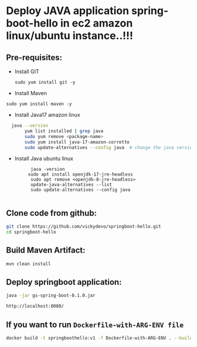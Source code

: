 # Deploy JAVA application spring-boot-hello in ec2 amazon linux/ubuntu instance..!!!

## Pre-requisites:


- Install GIT
  ```
  sudo yum install git -y
  ```
- Install Maven
```
sudo yum install maven -y
```

- Install Java17 amazon linux 
 ```bash
   java --version
        yum list installed | grep java
        sudo yum remove <package-name>
        sudo yum install java-17-amazon-corretto
        sudo update-alternatives --config java  # change the java version
```
- Install Java ubuntu linux
  ```
        java -version
       sudo apt install openjdk-17-jre-headless
        sudo apt remove <openjdk-8-jre-headless>
        update-java-alternatives --list
        sudo update-alternatives --config java


## Clone code from github:

```bash
git clone https://github.com/vickydevo/springboot-hello.git
cd springboot-hello

```

## Build Maven Artifact:

```bash
mvn clean install
```

## Deploy springboot application:

```bash
java -jar gs-spring-boot-0.1.0.jar

http://localhost:8080/
```

## If you want to run ```Dockerfile-with-ARG-ENV file```

```bash
docker build -t springboothello:v1 -f Dockerfile-with-ARG-ENV . --build-arg version=0.1.0
```
